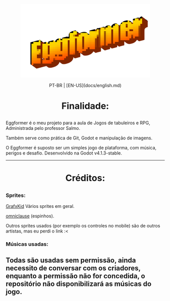 <p align="center">
<img src="/Assets/image.png" width="410"/>
</p>

<p align="center">
PT-BR | [EN-US](docs/english.md)
</p>


# <p style="text-align: center;">Finalidade:</p>

Eggformer é o meu projeto para a aula de Jogos de tabuleiros e RPG, Administrada pelo professor Salmo.

Também serve como prática de Git, Godot e manipulação de imagens. 

O Eggformer é suposto ser um simples jogo de plataforma, com música, perigos e desafio. Desenvolvido na Godot v4.1.3-stable.

----


# <p style="text-align: center;">Créditos:</p>

### Sprites:

[GrafxKid](itch.io) Vários sprites em geral.

[omniclause](https://omniclause.itch.io/spikes) (espinhos). 

Outros sprites usados (por exemplo os controles no mobile) são de outros artistas, mas eu perdi o link :<

### Músicas usadas: 

## Todas são usadas sem permissão, ainda necessito de conversar com os criadores, enquanto a permissão não for concedida, o repositório não disponibilizará as músicas do jogo.


